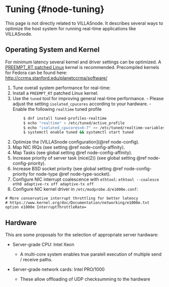 # Tuning {#node-tuning}

This page is not directly related to VILLASnode.
It describes several ways to optimize the host system for running real-time applications like VILLASnode.

## Operating System and Kernel

For minimum latency several kernel and driver settings can be optimized.
A [PREEMPT_RT patched Linux](https://rt.wiki.kernel.org/index.php/Main_Page) kernel is recommended.
Precompiled kernels for Fedora can be found here: http://ccrma.stanford.edu/planetccrma/software/

1. Tune overall system performance for real-time:
  1. Install a `PREEMPT_RT` patched Linux kernel.
  2. Use the `tuned` tool for improving general real-time performance.
    - Please adjust the setting `isolated_cpucores` according to your hardware.
    - Enable the following `realtime` tuned profile

```bash
        $ dnf install tuned-profiles-realtime
        $ echo "realtime" > /etc/tuned/active_profile
        $ echo "isolated_cpucores=6-7" >> /etc/tuned/realtime-variables.conf
        $ systemctl enable tuned && systemctl start tuned
```

2. Optimize the [VILLASnode configuration](@ref node-config).
  1. Map NIC IRQs	(see setting @ref node-config-affinity).
  2. Map Tasks (see global  setting @ref node-config-affinity).
  3. Increase priority of server task (nice(2)) (see global setting  @ref node-config-priority).
  4. Increase BSD socket priority (see global setting @ref node-config-priority for  node-type @ref node-type-socket).
3. Configure NIC interrupt coalescence with `ethtool`:
    `ethtool --coalesce eth0 adaptive-rx off adaptive-tx off`
4. Configure NIC kernel driver in `/etc/modprobe.d/e1000e.conf`:

```
# More conservative interrupt throttling for better latency
# https://www.kernel.org/doc/Documentation/networking/e1000e.txt
option e1000e InterruptThrottleRate=
```

## Hardware

This are some proposals for the selection of appropriate server hardware:

- Server-grade CPU: Intel Xeon
  - A multi-core system enables true paralell execution of multiple send / receive paths.

- Server-grade network cards: Intel PRO/1000
  - These allow offloading of UDP checksumming to the hardware
